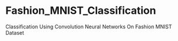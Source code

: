 # Fashion_MNIST_Classification
Classification Using Convolution Neural Networks On Fashion MNIST Dataset
